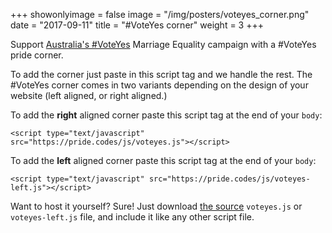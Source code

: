 +++
showonlyimage = false
image = "/img/posters/voteyes_corner.png"
date = "2017-09-11"
title = "#VoteYes corner"
weight = 3
+++

Support [Australia's #VoteYes](http://www.equalitycampaign.org.au/planyourvote?splash=1) Marriage Equality campaign with a #VoteYes pride corner.
<!--more-->

To add the corner just paste in this script tag and we handle the rest. The #VoteYes corner comes in two variants depending on the design of your website (left aligned, or right aligned.)

To add the **right** aligned corner paste this script tag at the end of your `body`:

```
<script type="text/javascript" src="https://pride.codes/js/voteyes.js"></script>
```

To add the **left** aligned corner paste this script tag at the end of your `body`:

```
<script type="text/javascript" src="https://pride.codes/js/voteyes-left.js"></script>
```

Want to host it yourself? Sure! Just download [the source](https://github.com/devjack/pride.codes) `voteyes.js` or `voteyes-left.js` file, and include it like any other script file.

